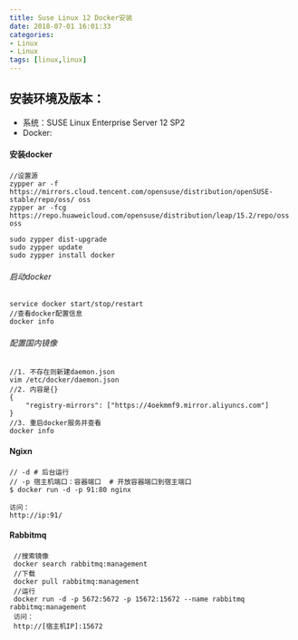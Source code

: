```yaml
---
title: Suse Linux 12 Docker安装
date: 2018-07-01 16:01:33
categories: 
- Linux 
- Linux
tags: [linux,linux]
---
```


<meta name="referrer" content="no-referrer" />


## 安装环境及版本：
- 系统：SUSE Linux Enterprise Server 12 SP2
- Docker: 

#### 安装docker

```
//设置源
zypper ar -f https://mirrors.cloud.tencent.com/opensuse/distribution/openSUSE-stable/repo/oss/ oss
zypper ar -fcg https://repo.huaweicloud.com/opensuse/distribution/leap/15.2/repo/oss oss

sudo zypper dist-upgrade
sudo zypper update
sudo zypper install docker
```

###### 启动docker

```
service docker start/stop/restart
//查看docker配置信息
docker info
```

###### 配置国内镜像

```shell
//1. 不存在则新建daemon.json
vim /etc/docker/daemon.json
//2. 内容是{}
{
	"registry-mirrors": ["https://4oekmmf9.mirror.aliyuncs.com"]
}
//3. 重启docker服务并查看
docker info
```

#### Ngixn

```
// -d # 后台运行
// -p 宿主机端口：容器端口  # 开放容器端口到宿主端口
$ docker run -d -p 91:80 nginx

访问：
http://ip:91/
```

#### Rabbitmq

```
 //搜索镜像
 docker search rabbitmq:management
 //下载
 docker pull rabbitmq:management
 //运行
 docker run -d -p 5672:5672 -p 15672:15672 --name rabbitmq rabbitmq:management
 访问：
 http://[宿主机IP]:15672
```

